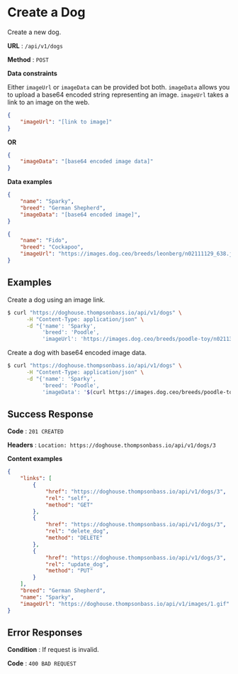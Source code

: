 # Create a Dog

Create a new dog.

**URL** : `/api/v1/dogs`

**Method** : `POST`

**Data constraints**

Either `imageUrl` or `imageData` can be provided bot both.  `imageData` allows you to upload a base64 encoded string representing an image.  `imageUrl` takes a link to an image on the web.

```json
{
    "imageUrl": "[link to image]"
}
```

**OR**

```json
{
    "imageData": "[base64 encoded image data]"
}
```

**Data examples**

```json
{
    "name": "Sparky",
    "breed": "German Shepherd",
    "imageData": "[base64 encoded image]",
}
```

```json
{
    "name": "Fido",
    "breed": "Cockapoo",
    "imageUrl": "https://images.dog.ceo/breeds/leonberg/n02111129_638.jpg"
}
```

## Examples

Create a dog using an image link.

```bash
$ curl "https://doghouse.thompsonbass.io/api/v1/dogs" \
      -H "Content-Type: application/json" \
      -d "{'name': 'Sparky',
           'breed': 'Poodle',
           'imageUrl': 'https://images.dog.ceo/breeds/poodle-toy/n02113624_429.jpg' }"
```

Create a dog with base64 encoded image data.

```bash
$ curl "https://doghouse.thompsonbass.io/api/v1/dogs" \
      -H "Content-Type: application/json" \
      -d "{'name': 'Sparky',
           'breed': 'Poodle',
           'imageData': '$(curl https://images.dog.ceo/breeds/poodle-toy/n02113624_429.jpg | base64)' }"
```

## Success Response

**Code** : `201 CREATED`

**Headers** : `Location: https://doghouse.thompsonbass.io/api/v1/dogs/3`

**Content examples**

```json
{
    "links": [
        {
            "href": "https://doghouse.thompsonbass.io/api/v1/dogs/3",
            "rel": "self",
            "method": "GET"
        },
        {
            "href": "https://doghouse.thompsonbass.io/api/v1/dogs/3",
            "rel": "delete_dog",
            "method": "DELETE"
        },
        {
            "href": "https://doghouse.thompsonbass.io/api/v1/dogs/3",
            "rel": "update_dog",
            "method": "PUT"
        }
    ],
    "breed": "German Shepherd",
    "name": "Sparky",
    "imageUrl": "https://doghouse.thompsonbass.io/api/v1/images/1.gif"
}
```

## Error Responses

**Condition** : If request is invalid.

**Code** : `400 BAD REQUEST`